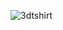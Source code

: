 ![3dtshirt](https://github.com/prashant41/3D_Tshirt-Design-Website/assets/30230584/b563fb19-dfb1-407f-8f1b-6288e3a55bb4)
